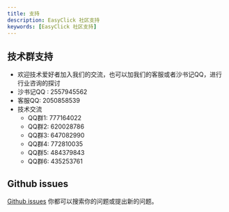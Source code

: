 ```yaml
---
title: 支持
description: EasyClick 社区支持
keywords: [EasyClick 社区支持]
---
```


## 技术群支持
- 欢迎技术爱好者加入我们的交流，也可以加我们的客服或者沙书记QQ，进行行业咨询的探讨
- 沙书记QQ : 2557945562
- 客服QQ: 2050858539
- 技术交流
    - QQ群1: 777164022
    - QQ群2: 620028786
    - QQ群3: 647082990
    - QQ群4: 772810035
    - QQ群5: 484379843
    - QQ群6: 435253761
## Github issues

[Github issues](https://github.com/easy-click/easyclick-libs) 你都可以搜索你的问题或提出新的问题。



